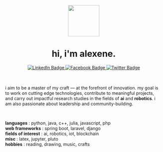 <div id="icon" align="center">
  <img src="https://pbs.twimg.com/media/FhlDBigUYAAeBvB?format=png&name=small" width="100"/>
</div>
<div id="header" align="center">
  <h1>
    hi, i'm alexene.
  </h1>
</div>
       
<div id="badges" align="center">
  <a href="https://www.linkedin.com/in/alexene-faith-tomate-9b3180257/">
    <img src="https://img.shields.io/badge/LinkedIn-lightblue?logo=linkedin&logoColor=white&style=for-the-badge" alt="LinkedIn Badge"/>
  </a>
  <a href="https://facebook.com/alekzene/">
    <img src="https://img.shields.io/badge/Facebook-lightblue?logo=facebook&logoColor=white&style=for-the-badge" alt="Facebook Badge"/>
  </a>
  <a href="https://twitter.com/alekzene_cs">
   <img src="https://img.shields.io/badge/Twitter-lightblue?logo=twitter&logoColor=white&style=for-the-badge" alt="Twitter Badge"&nbsp/>
  </a>
</div>

<br>
<br>

i aim to be a master of my craft — at the forefront of innovation. my goal is to work on cutting edge technologies, contribute to meaningful projects, and carry out impactful research studies in the fields of **ai** and **robotics**. i am also passionate about leadership and community-building.

<br>

**languages** : python, java, c++, julia, javascript, php  
**web frameworks** : spring boot, laravel, django  
**fields of interest** : ai, robotics, iot, blockchain  
**misc** : latex, jupyter, pluto  
**hobbies** : reading, drawing, music, crafts

